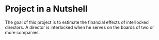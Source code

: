 # Project in a Nutshell
The goal of this project is to estimate the financial effects of interlocked directors. A director is interlocked when he serves on the boards of two or
more companies. 
